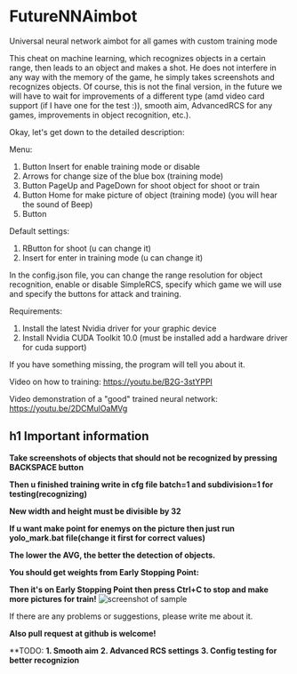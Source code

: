 # FutureNNAimbot
Universal neural network aimbot for all games with custom training mode

This cheat on machine learning, which recognizes objects in a certain range, then leads to an object and makes a shot. He does not interfere in any way with the memory of the game, he simply takes screenshots and recognizes objects.
Of course, this is not the final version, in the future we will have to wait for improvements of a different type (amd video card support (if I have one for the test :)), smooth aim, AdvancedRCS for any games, improvements in object recognition, etc.).

Okay, let's get down to the detailed description:

Menu:
1. Button Insert for enable training mode or disable
2. Arrows for change size of the blue box (training mode)
3. Button PageUp and PageDown for shoot object for shoot or train
4. Button Home for make picture of object (training mode) (you will hear the sound of Beep)
5. Button

Default settings:
1. RButton for shoot (u can change it)
2. Insert for enter in training mode (u can change it)

In the config.json file, you can change the range resolution for object recognition, enable or disable SimpleRCS, specify which game we will use and specify the buttons for attack and training.

Requirements:
1. Install the latest Nvidia driver for your graphic device
2. Install Nvidia CUDA Toolkit 10.0 (must be installed add a hardware driver for cuda support)

If you have something missing, the program will tell you about it.

Video on how to training: https://youtu.be/B2G-3stYPPI

Video demonstration of a "good" trained neural network: https://youtu.be/2DCMulOaMVg

h1 Important information
---
**Take screenshots of objects that should not be recognized by pressing BACKSPACE button**

**Then u finished training write in cfg file batch=1 and subdivision=1 for testing(recognizing)**

**New width and height must be divisible by 32**

**If u want make point for enemys on the picture then just run yolo_mark.bat file(change it first for correct values)**

**The lower the AVG, the better the detection of objects.**

**You should get weights from Early Stopping Point:**

**Then it's on Early Stopping Point then press Ctrl+C to stop and make more pictures for train!**
![screenshot of sample](https://camo.githubusercontent.com/51af5be5cfa94b6d741c90d10a163b168bf9170e/68747470733a2f2f6873746f2e6f72672f66696c65732f3564632f3761652f3766612f35646337616537666164396434653365623361343834633538626663316666352e706e67)

If there are any problems or suggestions, please write me about it.

**Also pull request at github is welcome!**

**TODO:
**1. Smooth aim**
**2. Advanced RCS settings**
**3. Config testing for better recognizion**

